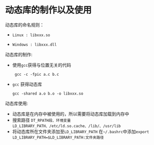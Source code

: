 # 动态库的制作以及使用

动态库的命名规则：

- ```Linux : libxxx.so```

- ```Windows : libxxx.dll```

动态库的制作:

- 使用``gcc``获得与位置无关的代码

  ``` gcc -c -fpic a.c b.c```

- ``gcc`` 获得动态库

  ```gcc -shared a.o b.o -o libxxx.so```

动态库使用:

- 动态库是在内存中被使用的，所以需要将动态库加载到内存中
- 搜索路径 ```DT_RPATH段、环境变量LD_LIBRARY_PATH、/etc/ld.so.cache、/lib/、/usr/lib```
- 将动态库所在文件夹添加至``LD_LIBRARY_PATH`` 在``~/.bashrc``中添加``export LD_LIBRARY_PATH=$LD_LIBRARY_PATH:文件夹路径``

